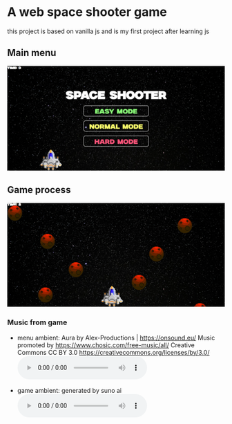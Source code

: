 # A web space shooter game

this project is based on vanilla js and is my first project after learning js

## Main menu

![alt text](./assets/images/readme/main-menu.png)

## Game process

![alt text](./assets/images/readme/game-process.png)

### Music from game

- menu ambient:
  Aura by Alex-Productions | https://onsound.eu/
  Music promoted by https://www.chosic.com/free-music/all/
  Creative Commons CC BY 3.0
  https://creativecommons.org/licenses/by/3.0/ \
  <audio controls src="assets/sounds/menu-ambient.mp3" title="Title"></audio>

- game ambient: generated by suno ai \
  <audio controls src="assets/sounds/game-ambient.mp3" title="Title"></audio>
